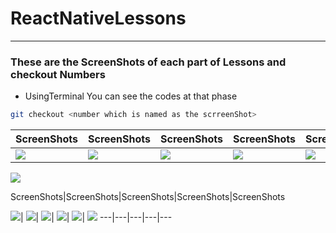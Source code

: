 # ReactNativeLessons

---

### These are the ScreenShots of each part of Lessons and checkout Numbers 

- UsingTerminal You can see the codes at that phase

```bash
git checkout <number which is named as the scrreenShot>
```
ScreenShots|ScreenShots|ScreenShots|ScreenShots|ScreenShots
---|---|---|---|---
<img src = '../ScreenShots/git checkout 0efb80933190d8327d4a35483fb5585d0715fae6.png'>|<img src = '../ScreenShots/git checkout 335639c970ee3b35e640b6c8bfa9988d44a05ce5.png'>|<img src = '../ScreenShots/git checkout 517b812450fc9350d2250753decccf2bfdb194cd.png'>|<img src = '../ScreenShots/git checkout 73892a87eb19ce235cfdec8fb7f9585e902130a2.png'>|<img src = '../ScreenShots/git checkout 74cd7b861ffb912f084e6c5e58f3caac5ec1d41f.png'>|
<img src = '../ScreenShots/git checkout 7ed0febdf8fac0053ed856fd474de589e86b3811.png'>

ScreenShots|ScreenShots|ScreenShots|ScreenShots|ScreenShots

<img src = '../ScreenShots/git checkout 96a475eb427cb10bcb7dd1613aa2fa0bb2158a7b.png'>|
<img src = '../ScreenShots/git checkout ca1a3de1e428cb22d3755ed18ab80662b4d791c0.png'>|
<img src = '../ScreenShots/git checkout cdd328a959cf39673bc51639c2d78fd85d8e834e.png'>|
<img src = '../ScreenShots/git checkout cea748950c56c8d5eab2a3db8bb93b5776251eba.png'>|
<img src = '../ScreenShots/git checkout d0b786a724c7838026aafd737a852ef964b12cf3.png'>|
<img src = '../ScreenShots/git checkout e3d307d795fdd5e4d4a3dd0b0694ff3ad13c28b2.png'>
---|---|---|---|---